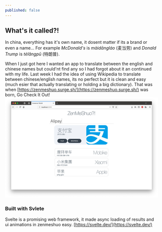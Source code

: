 ```yaml
---
published: false
---
```

## What's it called?!
In china, everything has it's own name, it dosent matter if its a brand or even a name...
For example _McDonald's_ is _màidāngláo_ (麦当劳) and _Donald Trump_ is _tèlǎngpǔ_ (特朗普).

When I just got here I wanted an app to translate between the english and chinese names but could'nt find any so I had forgot about it an continued with my life. Last week I had the idea of using Wikipedia to translate between chinese/english names, its no perfect but it is clean and easy (much esier that actually translating or holding a big dictionary).
That was when [https://zenmeshuo.surge.sh/](https://zenmeshuo.surge.sh/) was born, Go Check It Out!
![screenshot](https://github.com/bitterbit/zenme-whatsthatcalled/raw/master/imgs/screenshot1.png)

### Built with Svlete
Svelte is a promising web framework, it made async loading of results and ui animations in zenmeshuo easy. [https://svelte.dev/](https://svelte.dev/)
